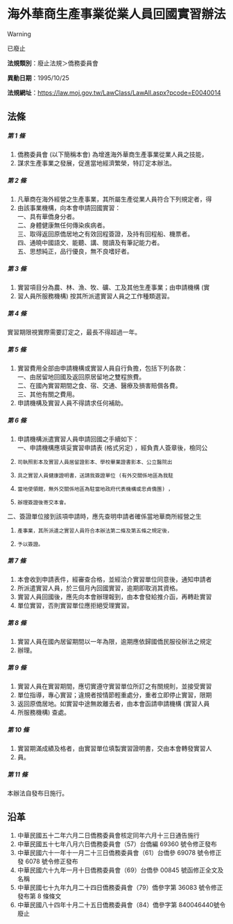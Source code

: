 # 海外華商生產事業從業人員回國實習辦法


> [!WARNING]
> 已廢止


**法規類別**：廢止法規＞僑務委員會

**異動日期**：1995/10/25  

**法規網址**：https://law.moj.gov.tw/LawClass/LawAll.aspx?pcode=E0040014



## 法條
##### 第 1 條
1. 僑務委員會 (以下簡稱本會) 為增進海外華商生產事業從業人員之技能，
1. 謀求生產事業之發展，促進當地經濟繁榮，特訂定本辦法。

##### 第 2 條
1. 凡華商在海外經營之生產事業，其所屬生產從業人員符合下列規定者，得
1. 由該事業機構，向本會申請回國實習：  
一、具有華僑身分者。  
二、身體健康無任何傳染疾病者。  
三、取得返回原僑居地之有效回程簽證，及持有回程船、機票者。  
四、通曉中國語文、能聽、講、閱讀及有筆記能力者。  
五、思想純正，品行優良，無不良嗜好者。

##### 第 3 條
1. 實習項目分為農、林、漁、牧、礦、工及其他生產事業；由申請機構 (實
1. 習人員所服務機構) 按其所派遣實習人員之工作種類選習。

##### 第 4 條
實習期限視實際需要訂定之，最長不得超過一年。

##### 第 5 條
1. 實習費用全部由申請機構或實習人員自行負擔，包括下列各款：  
一、由居留地回國及返回原居留地之雙程旅費。  
二、在國內實習期間之食、宿、交通、醫療及損害賠償各費。  
三、其他有關之費用。
1. 申請機構及實習人員不得請求任何補助。

##### 第 6 條
1. 申請機構派遣實習人員申請回國之手續如下：  
一、申請機構應填妥實習申請表 (格式另定) ，經負責人簽章後，檢同公
1.     司執照影本及實習人員居留證影本、學校畢業證書影本、公立醫院出
1.     具之實習人員健康證明書，送請我簽證單位 (有外交關係地區為我駐
1.     當地使領館，無外交關係地區為駐當地政府代表機構或忠貞僑團) ，
1.     辦理簽證後寄交本會。  
二、簽證單位接到該項申請時，應先查明申請者確係當地華商所經營之生
1.     產事業，其所派遣之實習人員符合本辦法第二條及第五條之規定後，
1.     予以簽證。

##### 第 7 條
1. 本會收到申請表件，經審查合格，並經洽介實習單位同意後，通知申請者
1. 所派遣實習人員，於三個月內回國實習，逾期即取消其資格。
1. 實習人員回國後，應先向本會辦理報到，由本會發給推介函，再轉赴實習
1. 單位實習，否則實習單位應拒絕受理實習。

##### 第 8 條
1. 實習人員在國內居留期間以一年為限，逾期應依歸國僑民服役辦法之規定
1. 辦理。

##### 第 9 條
1. 實習人員在實習期間，應切實遵守實習單位所訂之有關規則，並接受實習
1. 單位指導，專心實習；違規者按情節輕重處分，重者立即停止實習，限期
1. 返回原僑居地。如實習中途無故離去者，由本會函請申請機構 (實習人員
1. 所服務機構) 查處。

##### 第 10 條
1. 實習期滿成績及格者，由實習單位填製實習證明書，交由本會轉發實習人
1. 員。

##### 第 11 條
本辦法自發布日施行。

## 沿革
1. 中華民國五十二年六月二日僑務委員會核定同年六月十三日通告施行
1. 中華民國五十七年八月六日僑務委員會（57）台僑編 69360  號令修正發布
1. 中華民國六十一年十一月二十三日僑務委員會（61）台僑參 69078  號令修正發 6078 號令修正發布
1. 中華民國六十九年一月十日僑務委員會（69）台僑參 00845  號函修正全文及名稱
1. 中華民國七十九年九月二十四日僑務委員會（79）僑參字第 36083  號令修正發布第 8  條條文
1. 中華民國八十四年十月二十五日僑務委員會（84）僑參字第 840046440號令廢止
